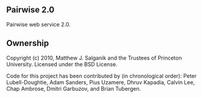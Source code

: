 Pairwise 2.0
-------------------

Pairwise web service 2.0.

Ownership
-------------------

Copyright (c) 2010, Matthew J. Salganik and the Trustees of Princeton University. 
Licensed under the BSD License.

Code for this project has been contributed by (in chronological order): Peter Lubell-Doughtie, Adam Sanders, Pius Uzamere, Dhruv Kapadia, Calvin Lee, Chap Ambrose, Dmitri Garbuzov, and Brian Tubergen.
